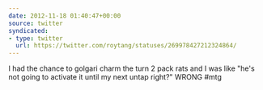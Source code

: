 ```yaml
---
date: 2012-11-18 01:40:47+00:00
source: twitter
syndicated:
- type: twitter
  url: https://twitter.com/roytang/statuses/269978427212324864/
---
```


I had the chance to golgari charm the turn 2 pack rats and I was like "he's not going to activate it until my next untap right?" WRONG #mtg